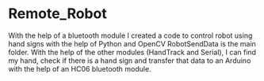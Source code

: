 # Remote_Robot
With the help of a bluetooth module I created a code to control robot using hand signs with the help of Python and OpenCV
RobotSendData is the main folder. With the help of the other modules (HandTrack and Serial), I can find my hand, check if there is a hand sign and transfer that data to an Arduino 
with the help of an HC06 bluetooth module.
